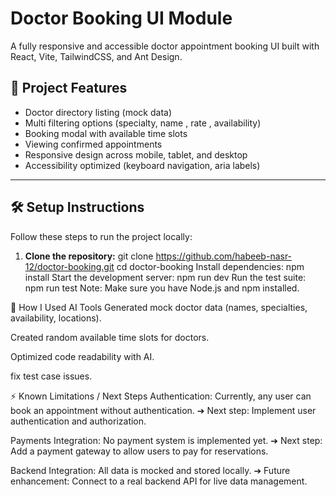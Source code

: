 # Doctor Booking UI Module

A fully responsive and accessible doctor appointment booking UI built with React, Vite, TailwindCSS, and Ant Design.

## 🚀 Project Features

- Doctor directory listing (mock data)
- Multi filtering options (specialty, name , rate , availability)
- Booking modal with available time slots
- Viewing confirmed appointments
- Responsive design across mobile, tablet, and desktop
- Accessibility optimized (keyboard navigation, aria labels)

---

## 🛠️ Setup Instructions

Follow these steps to run the project locally:

1. **Clone the repository:**
git clone https://github.com/habeeb-nasr-12/doctor-booking.git
cd doctor-booking
Install dependencies:
npm install
Start the development server:
npm run dev
Run the test suite:
npm run test
Note: Make sure you have Node.js and npm installed.

🤖 How I Used AI Tools
Generated mock doctor data (names, specialties, availability, locations).

Created random available time slots for doctors.

Optimized code readability with AI.

fix test case issues.

⚡ Known Limitations / Next Steps
Authentication:
Currently, any user can book an appointment without authentication.
➔ Next step: Implement user authentication and authorization.

Payments Integration:
No payment system is implemented yet.
➔ Next step: Add a payment gateway to allow users to pay for reservations.

Backend Integration:
All data is mocked and stored locally.
➔ Future enhancement: Connect to a real backend API for live data management.

